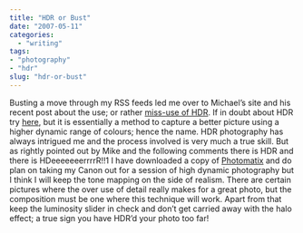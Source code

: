 ```yaml
---
title: "HDR or Bust"
date: "2007-05-11"
categories: 
  - "writing"
tags:
- "photography"
- "hdr"
slug: "hdr-or-bust"
---
```


Busting a move through my RSS feeds led me over to Michael’s site and his recent post about the use; or rather [miss-use of HDR][1]. If in doubt about HDR try [here][2], but it is essentially a method to capture a better picture using a higher dynamic range of colours; hence the name. HDR photography has always intrigued me and the process involved is very much a true skill. But as rightly pointed out by Mike and the following comments there is HDR and there is HDeeeeeeerrrrR!!1 I have downloaded a copy of [Photomatix][3] and do plan on taking my Canon out for a session of high dynamic photography but I think I will keep the tone mapping on the side of realism. There are certain pictures where the over use of detail really makes for a great photo, but the composition must be one where this technique will work. Apart from that keep the luminosity slider in check and don’t get carried away with the halo effect; a true sign you have HDR’d your photo too far!

[1]:	https://binarybonsai.com/archives/2007/05/11/hdr-photos-on-flickr/
[2]:	https://tutorialblog.org/hdr-tutorials-roundup/
[3]:	https://www.hdrsoft.com/